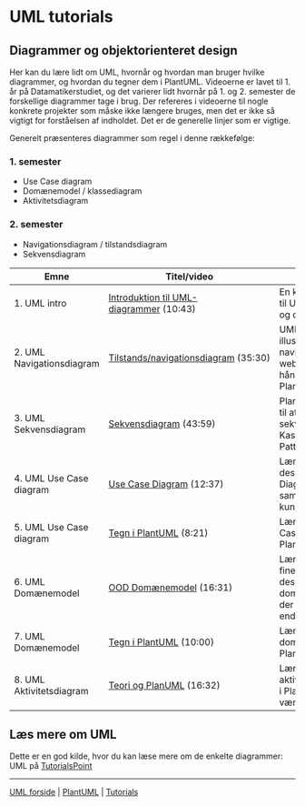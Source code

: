 # UML tutorials

## Diagrammer og objektorienteret design

Her kan du lære lidt om UML, hvornår og hvordan man bruger hvilke diagrammer, og hvordan du tegner dem i PlantUML. Videoerne er lavet til 1. år på Datamatikerstudiet, og det varierer lidt hvornår på 1. og 2. semester de forskellige diagrammer tage i brug. Der refereres i videoerne til nogle konkrete projekter som måske ikke længere bruges, men det er ikke så vigtigt for forståelsen af indholdet. Det er de generelle linjer som er vigtige.

Generelt præsenteres diagrammer som regel i denne rækkefølge:

### 1\. semester

* Use Case diagram
* Domænemodel / klassediagram
* Aktivitetsdiagram

### 2\. semester

* Navigationsdiagram / tilstandsdiagram
* Sekvensdiagram

| Emne | Titel/video | Indhold |
| --- | --- | --- |
| 1\. UML intro | [Introduktion til UML-diagrammer](https://www.youtube.com/watch?t=1&v=33tqtGXUdMo) (10:43) | En kort introduktion til UML diagrammer og deres anvendelse |
| 2\. UML Navigationsdiagram | [Tilstands/navigationsdiagram](https://www.youtube.com/watch?t=1&v=6O_Uvy_pjX8) (35:30) | UML anvendes til at illustrere navigationen på et website. Tegnes i hånden og kodes i PlantUML |
| 3\. UML Sekvensdiagram | [Sekvensdiagram](https://www.youtube.com/watch?t=1&v=AZt8Zo_5xto) (43:59) | PlantUML anvendes til at tegne et sekvensdiagram for Kaspers Command Pattern skabelon |
| 4\. UML Use Case diagram | [Use Case Diagram](https://www.youtube.com/watch?t=1&v=qUqwOhx50Ds) (12:37) | Lær kunsten at designe Use Case Diagrammer sammen med en kunde |
| 5\. UML Use Case diagram | [Tegn i PlantUML](https://www.youtube.com/watch?t=1&v=q1R4kmMXhBE) (8:21) | Lær at tegne Use Case diagrammer i PlanUML |
| 6\. UML Domænemodel | [OOD Domænemodel](https://www.youtube.com/watch?t=1&v=GqGL4X_-hW4) (16:31) | Lær den endnu finere kunst, at designe domænemodeller før der er kodet en linie endnu |
| 7\. UML Domænemodel | [Tegn i PlantUML](https://www.youtube.com/watch?t=1&v=IKpWXZmMass) (10:00) | Lær at tegne domænemodelleri PlantUML |
| 8\. UML Aktivitetsdiagram | [Teori og PlanUML](https://www.youtube.com/watch?t=1&v=aKASc_lcQ_0?t=1) (16:32) | Lær at tegne aktivitetsdiagrammer i PlanUML og forstå værdien af dem |

## Læs mere om UML

Dette er en god kilde, hvor du kan læse mere om de enkelte diagrammer: UML på [TutorialsPoint](https://www.tutorialspoint.com/uml/)

* * *

[UML forside](README.md) | [PlantUML](./plantuml.md) | [Tutorials](./tutorials.md)
